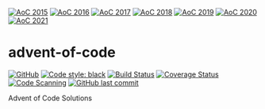 [![AoC 2015](https://img.shields.io/badge/2015-★_20-ffcc00)](https://adventofcode.com/2015)
[![AoC 2016](https://img.shields.io/badge/2016-★_0-ff0000)](https://adventofcode.com/2016)
[![AoC 2017](https://img.shields.io/badge/2017-★_0-ff0000)](https://adventofcode.com/2017)
[![AoC 2018](https://img.shields.io/badge/2018-★_0-ff0000)](https://adventofcode.com/2018)
[![AoC 2019](https://img.shields.io/badge/2019-★_0-ff0000)](https://adventofcode.com/2019)
[![AoC 2020](https://img.shields.io/badge/2020-★_0-ff0000)](https://adventofcode.com/2020)
[![AoC 2021](https://img.shields.io/badge/2021-★_0-ff0000)](https://adventofcode.com/2021)
# advent-of-code

[![GitHub](https://img.shields.io/github/license/NimVek/advent-of-code)](https://github.com/NimVek/advent-of-code/blob/main/LICENSE)
[![Code style: black](https://img.shields.io/badge/code%20style-black-black)](https://github.com/psf/black)
[![Build Status](https://img.shields.io/github/workflow/status/NimVek/advent-of-code/Continuous%20Integration)](https://github.com/NimVek/advent-of-code/actions/workflows/ci.yml)
[![Coverage Status](https://img.shields.io/codecov/c/github/NimVek/advent-of-code)](https://codecov.io/gh/NimVek/advent-of-code/)
[![Code Scanning](https://img.shields.io/github/workflow/status/NimVek/advent-of-code/Code%20Scanning?label=code%20scanning)](https://github.com/NimVek/advent-of-code/security/code-scanning/)
[![GitHub last commit](https://img.shields.io/github/last-commit/NimVek/advent-of-code)](https://github.com/NimVek/advent-of-code/commits/main)

Advent of Code Solutions
